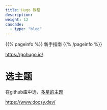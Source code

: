 ```yaml
---
title: Hugo 教程
description: 
weight: 12
cascade:
  - type: "blog"
---
```


{{% pageinfo %}}
新手指南
{{% /pageinfo %}}


https://gohugo.io/


# 选主题

在github库中选，[多星的主题](https://github.com/search?q=hugo+theme&type=repositories&s=stars&o=desc)

https://www.docsy.dev/

